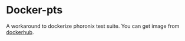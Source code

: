 # Docker-pts

A workaround to dockerize phoronix test suite. You can get image from [dockerhub](https://hub.docker.com/r/firejox/docker-pts).
